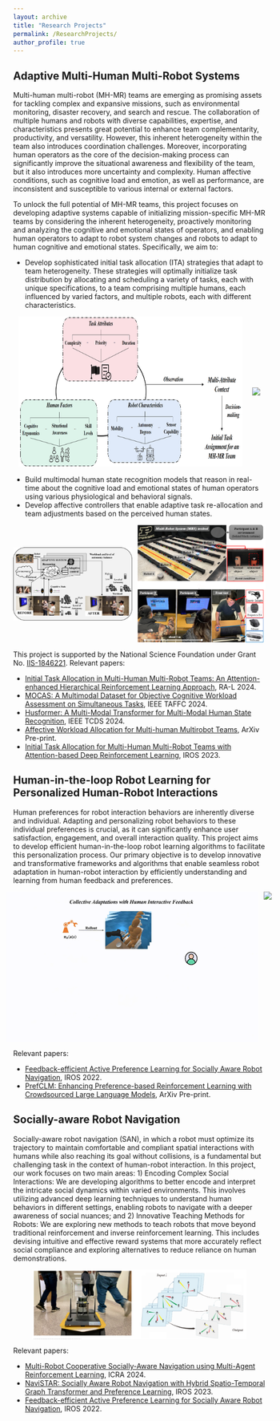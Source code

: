 ```yaml
---
layout: archive
title: "Research Projects"
permalink: /ResearchProjects/
author_profile: true
---
```

## Adaptive Multi-Human Multi-Robot Systems
Multi-human multi-robot (MH-MR) teams are emerging as promising assets for tackling complex and expansive missions, such as environmental monitoring, disaster recovery, and search and rescue. The collaboration of multiple humans and robots with diverse capabilities, expertise, and characteristics presents great potential to enhance team complementarity, productivity, and versatility. However, this inherent heterogeneity within the team also introduces coordination challenges. Moreover, incorporating human operators as the core of the decision-making process can significantly improve the situational awareness and flexibility of the team, but it also introduces more uncertainty and complexity. Human affective conditions, such as cognitive load and emotion, as well as performance, are inconsistent and susceptible to various internal or external factors.

To unlock the full potential of MH-MR teams, this project focuses on developing adaptive systems capable of initializing mission-specific MH-MR teams by considering the inherent heterogeneity, proactively monitoring and analyzing the cognitive and emotional states of operators, and enabling human operators to adapt to robot system changes and robots to adapt to human cognitive and emotional states. Specifically, we aim to:

- Develop sophisticated initial task allocation (ITA) strategies that adapt to team heterogeneity. These strategies will optimally initialize task distribution by allocating and scheduling a variety of tasks, each with unique specifications, to a team comprising multiple humans, each influenced by varied factors, and multiple robots, each with different characteristics.
   
<div style="display: flex; justify-content: center; align-items: center;">
  <figure style="margin: 0 10px; text-align: center;">
    <img src="/images/ITA.PNG" style="height: 300px; width: auto;" />
  </figure>
  <figure style="margin: 0 10px; text-align: center;">
    <img src="/images/ITAENV.gif" style="height: 300px; width: auto;" />
  </figure>
</div>


- Build multimodal human state recognition models that reason in real-time about the cognitive load and emotional states of human operators using various physiological and behavioral signals.
- Develop affective controllers that enable adaptive task re-allocation and team adjustments based on the perceived human states.
   

<div style="display: flex; justify-content: center; align-items: center;">
  <div style="margin-right: 10px;">
    <img src="/images/ahmrs.png" style="max-width: 100%; height: auto; display: block;" />
  </div>
  <div>
    <img src="/images/MHMRENV.PNG" style="max-width: 100%; height: auto; display: block;" />
  </div>
</div>

This project is supported by the National Science Foundation under Grant No. [IIS-1846221](https://polytechnic.purdue.edu/ahmrs). Relevant papers:  
- [Initial Task Allocation in Multi-Human Multi-Robot Teams: An Attention-enhanced Hierarchical Reinforcement Learning Approach](https://sites.google.com/view/ita-aehrl), RA-L 2024.
- [MOCAS: A Multimodal Dataset for Objective Cognitive Workload Assessment on Simultaneous Tasks](https://arxiv.org/pdf/2210.03065), IEEE TAFFC 2024.
- [Husformer: A Multi-Modal Transformer for Multi-Modal Human State Recognition](https://ieeexplore.ieee.org/document/10413204), IEEE TCDS 2024.
- [Affective Workload Allocation for Multi-human Multirobot Teams](https://arxiv.org/pdf/2303.10465), ArXiv Pre-print.
- [Initial Task Allocation for Multi-Human Multi-Robot Teams with Attention-based Deep Reinforcement Learning](https://sites.google.com/view/ITA-AtRL), IROS 2023.



## Human-in-the-loop Robot Learning for Personalized Human-Robot Interactions
Human preferences for robot interaction behaviors are inherently diverse and individual. Adapting and personalizing robot behaviors to these individual preferences is crucial, as it can significantly enhance user satisfaction, engagement, and overall interaction quality. This project aims to develop efficient human-in-the-loop robot learning algorithms to facilitate this personalization process. Our primary objective is to develop innovative and transformative frameworks and algorithms that enable seamless robot adaptation in human-robot interaction by efficiently understanding and learning from human feedback and preferences.

<div style="display: flex; justify-content: center; align-items: center;">
  <img src="/images/frame1.gif" style="height: 300px; width: auto; margin-right: 10px;" />
  <img src="/images/User2.gif" style="height: 300px; width: auto;" />
</div>


Relevant papers:  
- [Feedback-efficient Active Preference Learning for Socially Aware Robot Navigation](https://sites.google.com/view/san-fapl), IROS 2022.
- [PrefCLM: Enhancing Preference-based Reinforcement Learning with Crowdsourced Large Language Models](https://prefclm.github.io/), ArXiv Pre-print.



## Socially-aware Robot Navigation
Socially-aware robot navigation (SAN), in which a robot must optimize its trajectory to maintain comfortable and compliant spatial interactions with humans while also reaching its goal without collisions, is a fundamental but challenging task in the context of human-robot interaction. In this project, our work focuses on two main areas: 1) Encoding Complex Social Interactions: We are developing algorithms to better encode and interpret the intricate social dynamics within varied environments. This involves utilizing advanced deep learning techniques to understand human behaviors in different settings, enabling robots to navigate with a deeper awareness of social nuances; and 2) Innovative Teaching Methods for Robots: We are exploring new methods to teach robots that move beyond traditional reinforcement and inverse reinforcement learning. This includes devising intuitive and effective reward systems that more accurately reflect social compliance and exploring alternatives to reduce reliance on human demonstrations.

<div style="text-align: center;">
  <img src="/images/SAN2.PNG" style="max-width: 85%; height: auto; display: block; margin: 0 auto;" />
</div>

Relevant papers:  
- [Multi-Robot Cooperative Socially-Aware Navigation using Multi-Agent Reinforcement Learning](https://arxiv.org/abs/2309.15234), ICRA 2024.
- [NaviSTAR: Socially Aware Robot Navigation with Hybrid Spatio-Temporal Graph Transformer and Preference Learning](https://arxiv.org/pdf/2304.05979), IROS 2023.
- [Feedback-efficient Active Preference Learning for Socially Aware Robot Navigation](https://sites.google.com/view/san-fapl), IROS 2022.



